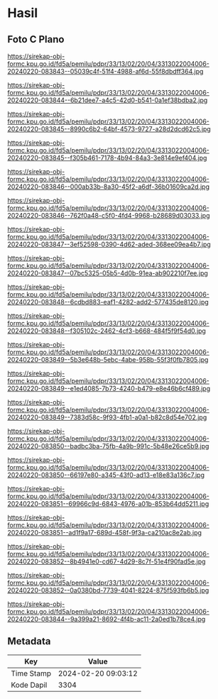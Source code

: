 # Hasil

## Foto C Plano

https://sirekap-obj-formc.kpu.go.id/fd5a/pemilu/pdpr/33/13/02/20/04/3313022004006-20240220-083843--05039c4f-51f4-4988-af6d-55f8dbdff364.jpg

https://sirekap-obj-formc.kpu.go.id/fd5a/pemilu/pdpr/33/13/02/20/04/3313022004006-20240220-083844--6b21dee7-a4c5-42d0-b541-0a1ef38bdba2.jpg

https://sirekap-obj-formc.kpu.go.id/fd5a/pemilu/pdpr/33/13/02/20/04/3313022004006-20240220-083845--8990c6b2-64bf-4573-9727-a28d2dcd62c5.jpg

https://sirekap-obj-formc.kpu.go.id/fd5a/pemilu/pdpr/33/13/02/20/04/3313022004006-20240220-083845--f305b461-7178-4b94-84a3-3e814e9ef404.jpg

https://sirekap-obj-formc.kpu.go.id/fd5a/pemilu/pdpr/33/13/02/20/04/3313022004006-20240220-083846--000ab33b-8a30-45f2-a6df-36b01609ca2d.jpg

https://sirekap-obj-formc.kpu.go.id/fd5a/pemilu/pdpr/33/13/02/20/04/3313022004006-20240220-083846--762f0a48-c5f0-4fd4-9968-b28689d03033.jpg

https://sirekap-obj-formc.kpu.go.id/fd5a/pemilu/pdpr/33/13/02/20/04/3313022004006-20240220-083847--3ef52598-0390-4d62-aded-368ee09ea4b7.jpg

https://sirekap-obj-formc.kpu.go.id/fd5a/pemilu/pdpr/33/13/02/20/04/3313022004006-20240220-083847--07bc5325-05b5-4d0b-91ea-ab902210f7ee.jpg

https://sirekap-obj-formc.kpu.go.id/fd5a/pemilu/pdpr/33/13/02/20/04/3313022004006-20240220-083848--6cdbd883-eaf1-4282-add2-577435de8120.jpg

https://sirekap-obj-formc.kpu.go.id/fd5a/pemilu/pdpr/33/13/02/20/04/3313022004006-20240220-083848--f305102c-2462-4cf3-b668-484f5f9f54d0.jpg

https://sirekap-obj-formc.kpu.go.id/fd5a/pemilu/pdpr/33/13/02/20/04/3313022004006-20240220-083849--5b3e648b-5ebc-4abe-958b-55f3f0fb7805.jpg

https://sirekap-obj-formc.kpu.go.id/fd5a/pemilu/pdpr/33/13/02/20/04/3313022004006-20240220-083849--e1ed4085-7b73-4240-b479-e8e46b6cf489.jpg

https://sirekap-obj-formc.kpu.go.id/fd5a/pemilu/pdpr/33/13/02/20/04/3313022004006-20240220-083849--7383d58c-9f93-4fb1-a0a1-b82c8d54e702.jpg

https://sirekap-obj-formc.kpu.go.id/fd5a/pemilu/pdpr/33/13/02/20/04/3313022004006-20240220-083850--badbc3ba-75fb-4a9b-991c-5b48e26ce5b9.jpg

https://sirekap-obj-formc.kpu.go.id/fd5a/pemilu/pdpr/33/13/02/20/04/3313022004006-20240220-083850--66197e80-a345-43f0-ad13-e18e83a136c7.jpg

https://sirekap-obj-formc.kpu.go.id/fd5a/pemilu/pdpr/33/13/02/20/04/3313022004006-20240220-083851--69966c9d-6843-4976-a01b-853b64dd5211.jpg

https://sirekap-obj-formc.kpu.go.id/fd5a/pemilu/pdpr/33/13/02/20/04/3313022004006-20240220-083851--ad1f9a17-689d-458f-9f3a-ca210ac8e2ab.jpg

https://sirekap-obj-formc.kpu.go.id/fd5a/pemilu/pdpr/33/13/02/20/04/3313022004006-20240220-083852--8b4941e0-cd67-4d29-8c7f-51e4f90fad5e.jpg

https://sirekap-obj-formc.kpu.go.id/fd5a/pemilu/pdpr/33/13/02/20/04/3313022004006-20240220-083852--0a0380bd-7739-4041-8224-875f593fb6b5.jpg

https://sirekap-obj-formc.kpu.go.id/fd5a/pemilu/pdpr/33/13/02/20/04/3313022004006-20240220-083844--9a399a21-8692-4f4b-ac11-2a0ed1b78ce4.jpg


## Metadata

| Key        | Value               |
| ---------- | ------------------- |
| Time Stamp | 2024-02-20 09:03:12 |
| Kode Dapil | 3304                |




